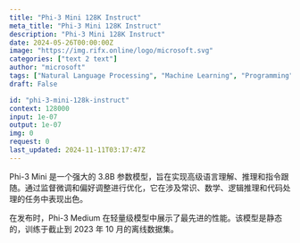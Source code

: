 ```yaml
---
title: "Phi-3 Mini 128K Instruct"
meta_title: "Phi-3 Mini 128K Instruct"
description: "Phi-3 Mini 128K Instruct"
date: 2024-05-26T00:00:00Z
image: "https://img.rifx.online/logo/microsoft.svg"
categories: ["text 2 text"]
author: "microsoft"
tags: ["Natural Language Processing", "Machine Learning", "Programming", "Data Science", "Generative AI"]
draft: False

id: "phi-3-mini-128k-instruct"
context: 128000
input: 1e-07
output: 1e-07
img: 0
request: 0
last_updated: 2024-11-11T03:17:47Z
---
```


Phi-3 Mini 是一个强大的 3.8B 参数模型，旨在实现高级语言理解、推理和指令跟随。通过监督微调和偏好调整进行优化，它在涉及常识、数学、逻辑推理和代码处理的任务中表现出色。

在发布时，Phi-3 Medium 在轻量级模型中展示了最先进的性能。该模型是静态的，训练于截止到 2023 年 10 月的离线数据集。

